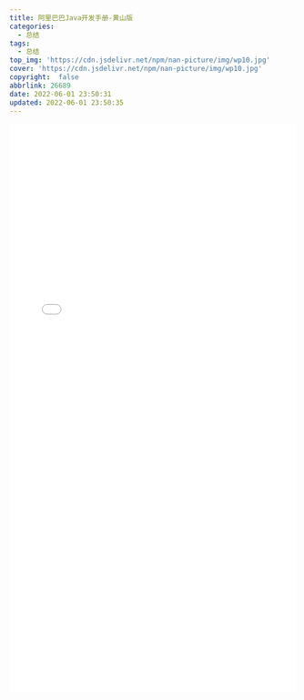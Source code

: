 ```yaml
---
title: 阿里巴巴Java开发手册-黄山版
categories:
  - 总结
tags:
  - 总结
top_img: 'https://cdn.jsdelivr.net/npm/nan-picture/img/wp10.jpg'
cover: 'https://cdn.jsdelivr.net/npm/nan-picture/img/wp10.jpg'
copyright:  false
abbrlink: 26689
date: 2022-06-01 23:50:31
updated: 2022-06-01 23:50:35
---
```





 <embed src="./阿里巴巴Java开发手册-黄山版.pdf" width="100%" height="1000" type="application/pdf">